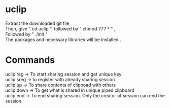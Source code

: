# uclip
Extract the downloaded git file<br/>
Then, give " cd uclip ", followed by " chmod 777 * " ,<br/>
Followed by " ./init "<br/>
The packages and necessary libraries will be installed .<br/>

# Commands
uclip reg -> To start sharing session and get unique key<br/>
uclip sreg -> to register with already sharing session<br/>
uclip up -> To share contents of clipboad with others<br/>
uclip down -> To get what is shared in unique piped clipboard<br/>
uclip end -> To end sharing session. Only the creator of session can end the session.<br/>
